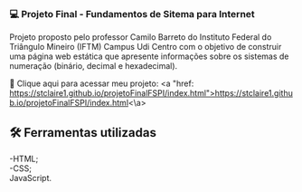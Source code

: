 ### 💻 Projeto Final - Fundamentos de Sitema para Internet

Projeto proposto pelo professor Camilo Barreto do Instituto Federal do Triângulo Mineiro (IFTM) Campus Udi Centro com o objetivo de construir uma página web estática que apresente informações sobre os sistemas de numeração (binário, decimal e hexadecimal).

🔗 Clique aqui para acessar meu projeto: <a "href: https://stclaire1.github.io/projetoFinalFSPI/index.html">https://stclaire1.github.io/projetoFinalFSPI/index.html<\a>

## 🛠 Ferramentas utilizadas

-HTML;<br>
-CSS;<br>
JavaScript.
